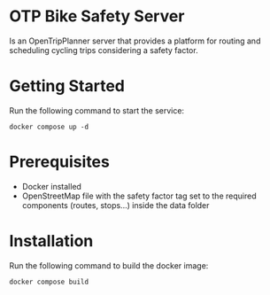 # OTP Bike Safety Server

Is an OpenTripPlanner server that provides a platform for routing and scheduling cycling trips considering a safety factor.

# Getting Started

Run the following command to start the service:

```shell
docker compose up -d
```

# Prerequisites

- Docker installed
- OpenStreetMap file with the safety factor tag set to the required components (routes, stops...) inside the data folder


# Installation

Run the following command to build the docker image:

```
docker compose build
```
